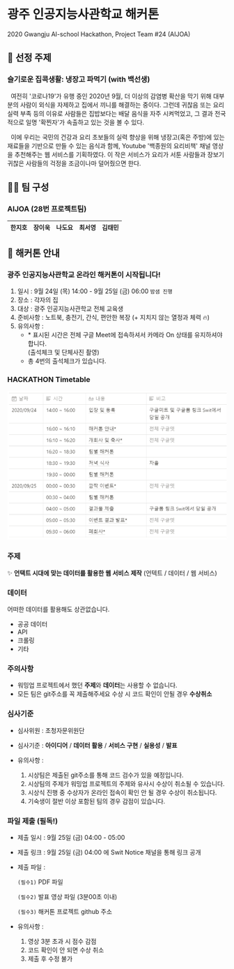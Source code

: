 # 광주 인공지능사관학교 해커톤
2020 Gwangju AI-school Hackathon, Project Team #24 (AIJOA)


## 👀 선정 주제
### **슬기로운 집콕생활: 냉장고 파먹기 (with 백선생)**
&nbsp;&nbsp;여전히 '코로나19'가 유행 중인 2020년 9월, 더 이상의 감염병 확산을 막기 위해 대부분의 사람이 외식을 자제하고 집에서 끼니를 해결하는 중이다. 그런데 귀찮음 또는 요리 실력 부족 등의 이유로 사람들은 집밥보다는 배달 음식을 자주 시켜먹었고, 그 결과 전국적으로 일명 '확찐자'가 속출하고 있는 것을 볼 수 있다.
  
&nbsp;&nbsp;이에 우리는 국민의 건강과 요리 초보들의 실력 향상을 위해 냉장고(혹은 주방)에 있는 재료들을 기반으로 만들 수 있는 음식과 함께, Youtube '백종원의 요리비책' 채널 영상을 추천해주는 웹 서비스를 기획하였다. 이 작은 서비스가 요리가 서툰 사람들과 장보기 귀찮은 사람들의 걱정을 조금이나마 덜어줬으면 한다.


## 🏃‍♂️ 팀 구성
### **AIJOA** (28번 프로젝트팀)
|한지호|장이욱|나도요|최서영|김태민|
|-----|-----|-----|-----|-----|


## 📢 해커톤 안내
### 광주 인공지능사관학교 온라인 해커톤이 시작됩니다! 
1. 일시 : 9월 24일 (목) 14:00 - 9월 25일 (금) 06:00 `밤샘 진행`
2. 장소 : 각자의 집
3. 대상 : 광주 인공지능사관학교 전체 교육생
4. 준비사항 : 노트북, 충전기, 간식, 편안한 복장 (+ 지치지 않는 열정과 체력 🔥)
5. 유의사항 : 
    - \* 표시된 시간은 전체 구글 Meet에 접속하셔서 카메라 On 상태를 유지하셔야 합니다.  
    (출석체크 및 단체사진 촬영)
    - 총 4번의 출석체크가 있습니다.


### HACKATHON Timetable
<p aling='left'><img src='./img/timetable.PNG' width='650'></p>


### 주제 
✨ **언택트 시대에 맞는 데이터를 활용한 웹 서비스 제작** (언텍트 / 데이터 / 웹 서비스)


### 데이터
어떠한 데이터를 활용해도 상관없습니다.

- 공공 데이터
- API
- 크롤링
- 기타


### 주의사항
- 워밍업 프로젝트에서 했던 **주제**와 **데이터**는 사용할 수 없습니다.  
- 모든 팀은 git주소를 꼭 제출해주세요 수상 시 코드 확인이 안될 경우 **수상취소**


### 심사기준 
- 심사위원 : 초청자문위원단  

- 심사기준 : **아이디어** / **데이터 활용** / **서비스 구현** / **실용성** / **발표**  

- 유의사항 : 
    1. 시상팀은 제출된 git주소를 통해 코드 검수가 있을 예정입니다.
    2. 시상팀의 주제가 워밍업 프로젝트의 주제와 유사시 수상이 취소될 수 있습니다.
    3. 시상식 진행 중 수상자가 온라인 접속이 확인 안 될 경우 수상이 취소됩니다.
    4. 기숙생이 절반 이상 포함된 팀의 경우 감점이 있습니다.


### 파일 제출 **(필독!)**
- 제출 일시 : 9월 25일 (금) 04:00 - 05:00

- 제출 링크 : 9월 25일 (금) 04:00 에 Swit Notice 채널을 통해 링크 공개

- 제출 파일 :

    `(필수1)` PDF 파일

    `(필수2)` 발표 영상 파일 (3분00초 이내)

    `(필수3)` 해커톤 프로젝트 github 주소

- 유의사항 :

    1. 영상 3분 초과 시 점수 감점  
    2. 코드 확인이 안 되면 수상 취소  
    3. 제출 후 수정 불가

